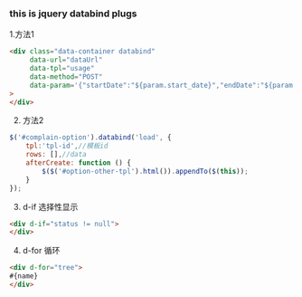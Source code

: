### this is jquery databind plugs


1.方法1

```html
<div class="data-container databind"
     data-url="dataUrl"
     data-tpl="usage"
     data-method="POST"
     data-param='{"startDate":"${param.start_date}","endDate":"${param.end_date}"}'
>
</div>
```

2. 方法2
```javascript
$('#complain-option').databind('load', {
    tpl:'tpl-id',//模板id
    rows: [],//data
    afterCreate: function () {
        $($('#option-other-tpl').html()).appendTo($(this));
    }
});

```

3. d-if 选择性显示
```html
<div d-if="status != null">
</div>
```

4. d-for 循环
```html
<div d-for="tree">
#{name}
</div>
```
